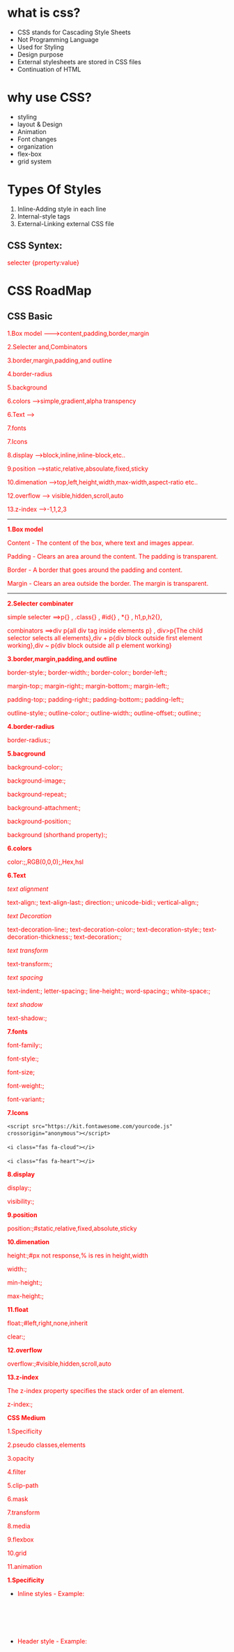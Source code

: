 # what is css?

- CSS stands for Cascading Style Sheets
- Not Programming Language
- Used for Styling
- Design purpose
- External stylesheets are stored in CSS files
- Continuation of HTML

# why use CSS?

- styling
- layout & Design
- Animation
- Font changes
- organization
- flex-box
- grid system

# Types Of Styles

1. Inline-Adding style in each line
2. Internal-style tags
3. External-Linking external CSS file



## CSS Syntex:

selecter {property:value}


# CSS RoadMap


## CSS Basic

1.Box model --->content,padding,border,margin

2.Selecter and,Combinators

3.border,margin,padding,and outline

4.border-radius

5.background

6.colors -->simple,gradient,alpha transpency

6.Text -->

7.fonts

7.Icons

8.display -->block,inline,inline-block,etc..

9.position -->static,relative,absoulate,fixed,sticky

10.dimenation -->top,left,height,width,max-width,aspect-ratio etc..

12.overflow --> visible,hidden,scroll,auto

13.z-index -->-1,1,2,3

---

**1.Box model**

Content - The content of the box, where text and images appear.  


Padding - Clears an area around the content. The padding is transparent.


Border - A border that goes around the padding and content.


Margin - Clears an area outside the border. The margin is transparent.

---

**2.Selecter combinater**

simple selecter ==>p{} , .class{} , #id{} , *{} , h1,p,h2{},

combinators ==>div p{all div tag inside elements p} , div>p{The child selector selects all elements},div + p{div block outside first element working},div ~ p{div block outside all p element working}

**3.border,margin,padding,and outline**

border-style:;
border-width:;
border-color:;
border-left:;

margin-top:;
margin-right:;
margin-bottom:;
margin-left:;

padding-top:;
padding-right:;
padding-bottom:;
padding-left:;

outline-style:;
outline-color:;
outline-width:;
outline-offset:;
outline:;

**4.border-radius**

border-radius:;

**5.bacground**

background-color:;

background-image:;

background-repeat:;

background-attachment:;

background-position:;

background (shorthand property):;

**6.colors**

color:;,RGB(0,0,0);,Hex,hsl

**6.Text**

*text alignment*

text-align:;
text-align-last:;
direction:;
unicode-bidi:;
vertical-align:;

*text Decoration*

text-decoration-line:;
text-decoration-color:;
text-decoration-style:;
text-decoration-thickness:;
text-decoration:;

*text transform*

text-transform:;

*text spacing*

text-indent:;
letter-spacing:;
line-height:;
word-spacing:;
white-space:;

*text shadow*

text-shadow:;

**7.fonts**
 
 font-family:;

 font-style:;

 font-size;

 font-weight:;

 font-variant:;

**7.Icons**

```
<script src="https://kit.fontawesome.com/yourcode.js" crossorigin="anonymous"></script>

<i class="fas fa-cloud"></i>

<i class="fas fa-heart"></i>
```

**8.display**

display:;

visibility:;

**9.position**

position:;#static,relative,fixed,absolute,sticky

**10.dimenation**

height:;#px not response,% is res in height,width

width:;

min-height:;

max-height:;

**11.float**

float:;#left,right,none,inherit

clear:;

**12.overflow**

overflow:;#visible,hidden,scroll,auto

**13.z-index**

The z-index property specifies the stack order of an element.

z-index:;


**CSS Medium**

1.Specificity

2.pseudo classes,elements

3.opacity

4.filter

5.clip-path

6.mask

7.transform

8.media

9.flexbox

10.grid

11.animation


**1.Specificity**

  - Inline styles - Example: <h1 style="color: pink;">
  
  - Header style - Example: <style>*{color:"red"};
  
  - external style - Example:<link rel="stylesheet" href=style.css>
  
  - ID  - Example: #navbar
  
  - Classes, pseudo-classes, attribute selectors - Example: .test, :hover, [href]
  
  - Elements and pseudo-elements - Example: h1, :before


**first runnuning is inline css next id and next class and next tag

  .test {color: green;}

  p {color: red;}

  <p id="demo" class="test" style="color: pink;">Hello World!</p>

 .test {color: green;}

  p {color: red;}

  <p class="test">Hello World!</p>//output is:green color

 #demo {color: blue;}

    .test {color: green;}

    p {color: red;}

    <p id="demo" class="test">Hello World!</p>//output:blue color is running first



**2.pseudo classes, elements**

*Pseudo Class:*

`
syntex:
        selector:pseudo-class {
                         property: value;
                            }
                            `
  - Anchor Pseudo-classes --->  a:link{},a:visited{},a:hover{},a:active{}

  - Pseudo-classes and HTML Classes  --->  a.classname:hover {}

  - Hover on <div> ---> div:hover{}

  - CSS - The :first-child Pseudo-class ---> p:first-child{}


*Pesudo-Elemet:*

`
syntex:
      selector::pseudo-element {
                                property: value;
                              }
`
  - The ::first-line Pseudo-element ---> p::first-line {}
  
  - The ::first-letter Pseudo-element ---> p::first-letter {}
  
  - Pseudo-elements and HTML Classes ---> p.intro::first-letter {}
  
  - CSS - The ::before Pseudo-element ---> h1::before {}
  
  - CSS - The ::after Pseudo-element ---> h1::after {}
  
  - CSS - The ::marker Pseudo-element ---> ::marker {}
  
  - CSS - The ::selection Pseudo-element ---> ::selection {}


**3.opacity**

img {
  opacity: 0.5;
}

**4.filter**

filter: none | blur() | brightness() | contrast() | drop-shadow() | grayscale() | hue-rotate() | invert() | opacity() | saturate() | sepia() | url();


filter:;#drop-shadow(8px 8px 10px gray);,none;,blur(5px),brightness(200%);, grayscale(100%);,etc...


**5.Clip path**

clip: clip-source|basic-shape|margin-box|border-box|padding-box|content-box|fill-box|stroke-box|view-box|none|initial|inherit;

clip:;

**6.Mask**

mask-image:; = Specifies an image to be used as a mask layer for an element

mask-mode:;	Specifies whether the mask layer image is treated as a luminance mask or as an alpha mask

mask-origin:;	Specifies the origin position (the mask position area) of a mask layer image

mask-position:;	Sets the starting position of a mask layer image (relative to the mask position area)

mask-repeat:;	Specifies how the mask layer image is repeated

mask-size:;	Specifies the size of a mask layer image

**7.transform**
syntex:

transform: none|transform-functions|initial|inherit;

properties:

transform:;none,rotate(10deg);, rotateX(45deg);, rotateY(45deg);, skew(20deg,20deg);, skewX(30deg);,translate(20px,10px);,scale(2,2);matrix(0.866,0.7,-0.8,0.866,0,0);,


**8.media**

CSS Syntax
`
@media not|only mediatype and (mediafeature and|or|not mediafeature) {
  CSS-Code;
}`


**9.Flex Box Layout**

display:flex;

flex-direction:;

flex-wrap:;

flex-flow:;

justify-content:;

align-items:;

align-content:;


*The flex item properties are:*

order:;

flex-grow:;

flex-shrink:;

flex-basis:;

flex:;

align-self:;

**10.Grid Layout**

display: grid;

display: inline-grid;

column-gap:;

row-gap:;

gap:;


*Property	Description*

column-gap:;

gap:;

grid:;

grid-auto-rows, grid-auto-columns, and the grid-auto-flow properties

grid-area:;

grid-auto-columns:;

grid-auto-flow	:;

grid-auto-rows:;

grid-column	:;

grid-column-end

grid-column-gap

grid-column-start

grid-gap

grid-row

grid-row-end

grid-row-gap

grid-row-start

grid-template

grid-template-areas

grid-template-columns

grid-template-rows

row-gap

**10.CSS Animations**

@keyframes

animation-name

animation-duration

animation-delay

animation-iteration-count

animation-direction

animation-timing-function

animation-fill-mode

animation









# css Selecter

- Element or Tag Selector
  h1{},p{},h2{}

- Id Selector
  #idname{}

- Class Selector
  .classname{}

- Universal Selector
  \*{

  }

- CSS Grouping Selector
  h1,h2,h3{}

- Attribute Selector
  input[type="text"]{}

#CSS Combinators selecter

- Descendant Selector
  ul li{}

- Adjacent Sibling Selectors
  h1+p{}

- Child Selector
  div>p{}

- General Sibling Selectors
  h1~p{}

  #Anchor Pseudo-classes

  - a:link{}
  - a:visited{}
  - a:hover{}
  - a:active{}

- firstchild pesudoclass
  ol li:first-child{}

- lastchild
  ul li:last-child {
  border-right: none;
  }

- The :nth-child Pseudo-class
  table tr:nth-child(2n) td {
  background: #eee;
  }

#Pseudo-Elements

- The ::first-line Pseudo-element
  p::first-line {
  color: #ff0000;
  font-variant: small-caps;
  }

- The ::first-letter Pseudo-element

p::first-letter {
color: #ff0000;
font-size: xx-large;
}

- The ::before and ::after Pseudo-element
  h1::before {
  content: url("images/marker-left.gif");
  }
  h1::after {
  content: url("images/marker-right.gif");
  }

  #CSS [attribute] Selector

  [title] {
  color: blue;
  }

  abbr[title] {
  color: red;
  }

  input[type="submit"] {
  border: 1px solid green;
  }

  [class~="warning"] {
  color: #fff;
  background: red;
  }

  [lang|=en] {
  color: #fff;
  background: blue;
  }

  a[href^="http://"] {
  background: url("external.png") 100% 50% no-repeat;
  padding-right: 15px;
  }

  a[href$=".pdf"] {
  background: url("pdf.png") 0 50% no-repeat;
  padding-left: 20px;
  }

  [class*="warning"] {
  color: #fff;
  background: red;
  } #\*= operator to make an attribute selector matches all elements

# command

```bash
***CSS comments***

/**/#is a multi line command
//#is a single line command


***CSS Background Color***
#RGB,HEX,HSL is a color format

background-color:Tomato;#bg-color is tomato

***CSS Text Color***

color:red;#font-color is red


***CSS Border****

border:2px;#border is a line

***RGB Value RED,GREEN,BLUE***

color:rgb(255, 0, 0);#redcolor is rgb value

***RGBA Value RED,GREEN,BLUE,ALBHA***

color:rgba(255, 99, 71, 0.8);

***HEX Vale***

background-color:#ff0000;

***HSL***

background-color:hsl(0, 100%, 50%);

***CSS Background***

background-color:red;#rgb,rgba,hsl colors
opacity:0.5;#light color
background-image:url();#image bg
background-repeat:repeat; no-repeat,repeat-x,space,initialinherit
background-attachment:fixed; scroll
background-position:; left top,left center,left bottom,right top,right center,right bottom,center top,center center,center bottom

background (shorthand property): background: #ffffff url("img_tree.png") no-repeat right top;


***CSS Border***

border-style:;
dotted - Defines a dotted border
dashed - Defines a dashed border
solid - Defines a solid border
double - Defines a double border
groove - Defines a 3D grooved border. The effect depends on the border-color value
ridge - Defines a 3D ridged border. The effect depends on the border-color value
inset - Defines a 3D inset border. The effect depends on the border-color value
outset - Defines a 3D outset border. The effect depends on the border-color value
none - Defines no border
hidden - Defines a hidden border

border-width:;#n px, pt, cm, em, etc
border-color:;#border color
border: 5px solid red;#width,syle,color
border-radius:;#px,cm,em


***CSS Margin***

margin-top:;
margin-right:;
margin-bottom:;
margin-left:;
margin:;

***CSS Padding***

padding-top:;
padding-right:;
padding-bottom:;
padding-left:;
padding:;

***CSS Height Width***

height:;,auto,length,%,initial,inherit
width:;
max-height:;
min-height:;
max-width:;
min-width:;


***OUTline***

outline-style:;dotted,etc...
outline-color:;#outline color
outline-width:;thin,medium,thick,px,em
outline-offset: 15px;
outline:;
outline: 5px solid yellow;

***Text color***

color:;
text-align:;
text-align-last:;
direction:rtl;
unicode-bidi:bidi-override;
vertical-align:;baseline,text-top,text-bottom,sub,super
text-decoration-line:;
text-decoration-color:;
text-decoration-style:;
text-decoration-thickness:;
text-decoration:;
text-transform:;
text-indent:;
letter-spacing:;
line-height:;
word-spacing:;
white-space:;
text-shadow:;


***Font***

font-family:;
font-style :;
font-weight:;
font-variant:;
font-size:;
 font: 20px Arial, sans-serif;


border: 2px solid;#border
outline: 2px solid;#borderoutline
background-size:;#auto, contain, and cover
background-color:;#background-color
background-image: url("images/tile.png");#bg-img
background-repeat:;#repeat,repeat-x,repeat-y,no-repeat
background-attachment:;#fixed,
background-clip:;#border-box, padding-box, content-box
background-position:;#left top,top,right,left,center,righttop
background-origin:;# border-box, padding-box, content-box.
text-align: center;#text alignment
font-size: 18px;#fontsize

font-family:;#serif, sans-serif,
font-style:;#normal, italic or oblique
font-weight:;#normal, bold, bolder, lighter, 100, 200, 300, 400, 500, 600, 700, 800, 900 and inherit.
font-size:56px;#sizefont
font-variant:;# capital letters, in which lowercase letters
text-transform: uppercase;#textchaned
*#all element
#->#id element
. #class select
text-decoration: none;#text underline none
text-overflow :;# clip and ellipsis and string.
text-align:;# left, right, centre or justified
text-decoration:;# underline, overline, line-through, and none
text-transform:;#uppercase or lowercase letters, or capitalize
text-indent:;#percentage (%), length values in pixels, ems, etc.
line-height:;#percentage (%), length values in pixels, ems, etc.
letter-spacing:;#percentage (%), length values in pixels, ems, etc.
word-spacing:;#percentage (%), length values in pixels, ems, etc.
box-shadow: offset-x offset-y blur-radius color;
a:link #define styles for normal or unvisited links.
a:visited #define styles for links that the user has already visited.
a:hover # define styles for a link when the user place the mouse pointer over it.
a:active #define styles for links when they are being clicked.

list-style-type:;#letters, circle, square,
list-style-position:;# inside.outside
list-style-image:;#list img

border-style:;#none, hidden, solid, dashed, dotted, double, inset, outset, groove, and ridge
 border-width:;
 border-color:;
 border-radius:;
 border-img:;
 outline-style:;#border-outside line ,ex: none, solid, dashed, dotted, double, inset, outset, groove, and ridge
 outline-width:;
 outline-color:;
border-collapse:;#collapse
border-spacing: 10px;
height:;
width:;

Flexbox Container Properties

display:flex;
flex-direction: row | row-reverse | column | column-reverse;

flex-wrap:nowrao|wrap|wrap-reverse;
justify-contents:flex-star|center|flex-end|sapce-between|sapce-around;

align-items:flex-star|center|flex-end|sapce-between|sapce-around;

align-contents:flex-star|center|flex-end|sapce-between|sapce-around;

flex-grow: 1;
flex-wrap: wrap;
 flex-shrink: 1;

margin-top:;
margin-right:;
margin-bottom:;
margin-left:;
 vertical-align:;#

 tbody tr:nth-child(odd) {
    background-color: #f2f2f2;
}#odd no color change

overflow-x: auto;#table response

padding:;#padding-top,padding-right

width: 300px;
height: 200px;
padding: 15px; /* set padding for all four sides */
border: 10px solid black; /* set border for all four sides */
margin: 20px auto; /* set top and bottom margin to 20 pixels, and left and right margin to auto */

min-width: 300px;
max-width: 500px;
  opacity: 0.7;#image bg light

cursor:;#mouse to assign to chnge the cursor
cursor: 	[url(address of cursor file),]0 or more times | auto | default | none | context-menu | help | pointer | progress | wait | cell | crosshair | text | vertical-text | alias | copy | move | no-drop | not-allowed | grab | grabbing | e-resize | n-resize | ne-resize | nw-resize | s-resize | se-resize | sw-resize | w-resize | ew-resize | ns-resize | nesw-resize | nwse-resize | col-resize | row-resize | all-scroll | zoom-in | zoom-out | initial | inherit


overflow-x and overflow-y :;#visible (default), hidden, scroll


display:;#block,inline,inline-block,none
position:;#top or bottom and/or left or right.absoluate,fixed,relative
z-index :;
float:;#left,right,none




 visibility :;#visible,hidden,collapse,inherit

linear-gradient(direction, color-stop1, color-stop2, ...)#Double colcor
linear-gradient(angle, color-stop1, color-stop2, ...)
radial-gradient(shape size at position, color-stop1, color-stop2, ...);
radial-gradient()#closest-side, farthest-side, closest-corner, farthest-corner.
```

# css cheetsheet

![css!](./roadmap-img/1.jpg "css cheetsheet")
![css!](./roadmap-img/2.jpg "css cheetsheet")
![css!](./roadmap-img/3.jpg "css cheetsheet")
![css!](./roadmap-img/4.jpg "css cheetsheet")
![css!](./roadmap-img/5.jpg "css cheetsheet")
![css!](./roadmap-img/6.jpg "css cheetsheet")
![css!](./roadmap-img/7.jpg "css cheetsheet")
![css!](./roadmap-img/8.jpg "css cheetsheet")
![css!](./roadmap-img/9.jpg "css cheetsheet")
![css!](./roadmap-img/10.jpg "css cheetsheet")
![css!](./roadmap-img/11.jpg "css cheetsheet")
![css!](./roadmap-img/12.jpg "css cheetsheet")
![css!](./roadmap-img/13.jpg "css cheetsheet")
![css!](./roadmap-img/14.jpg "css cheetsheet")
![css!](./roadmap-img/15.jpg "css cheetsheet")
![css!](./roadmap-img/16.jpg "css cheetsheet")
![css!](./roadmap-img/17.jpg "css cheetsheet")
![css!](./roadmap-img/18.jpg "css cheetsheet")
![css!](./roadmap-img/19.jpg "css cheetsheet")
![css!](./roadmap-img/20.jpg "css cheetsheet")

# css basic

![css!](./basic-css.jpg "css cheetsheet")
![css!](./css-center.jpg "css cheetsheet")
![css!](./flex-box-css.jpg "css cheetsheet")
![css!](./grid-css.jpg "css cheetsheet")


